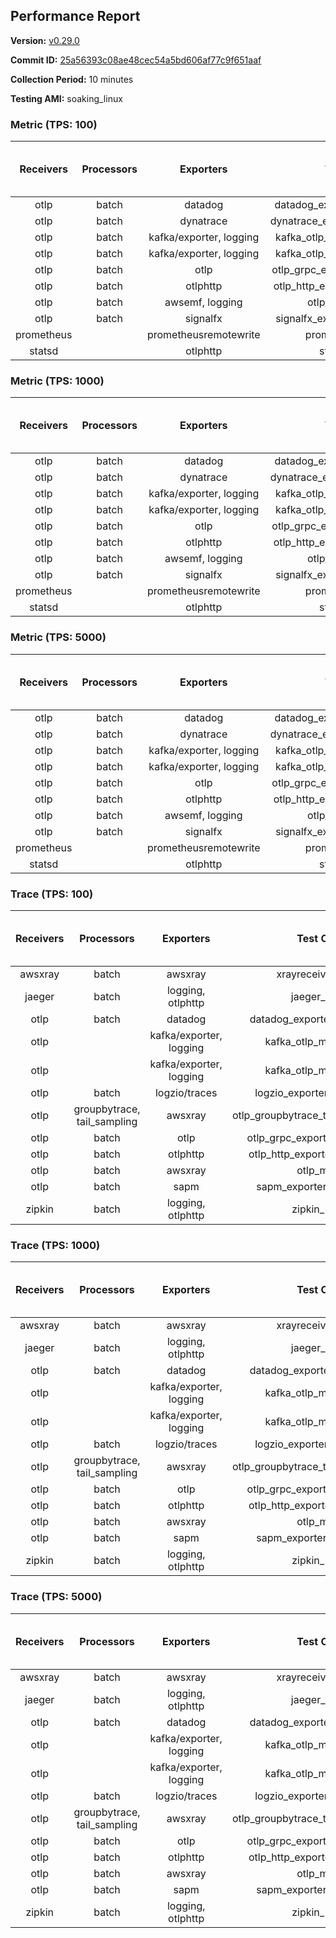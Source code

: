 ## Performance Report

**Version:** [v0.29.0](https://github.com/aws-observability/aws-otel-collector/releases/tag/v0.29.0)

**Commit ID:** [25a56393c08ae48cec54a5bd606af77c9f651aaf](https://github.com/aws-observability/aws-otel-collector/commit/25a56393c08ae48cec54a5bd606af77c9f651aaf)

**Collection Period:** 10 minutes

**Testing AMI:** soaking_linux


### Metric (TPS: 100)
| Receivers | Processors | Exporters | Test Case | Data Type | Instance Type | Avg CPU Usage (Percent) | Avg Memory Usage (Megabytes) | Max CPU Usage (Percent) | Max Memory Usage (Megabytes) |
|:---------:|:----------:|:---------:|:---------:|:---------:|:-------------:|:-----------------------:|:----------------------------:|:-----------------------:|:----------------------------:|
| otlp | batch | datadog | datadog_exporter_metric_mock | otlp | m5.2xlarge | 0.04 | 72.68 | 0.10 | 73.26 |
| otlp | batch | dynatrace | dynatrace_exporter_metric_mock | otlp | m5.2xlarge | 0.03 | 71.29 | 0.10 | 71.63 |
| otlp | batch | kafka/exporter, logging | kafka_otlp_metric_mock_2_8_1 | otlp | m5.2xlarge | 0.16 | 78.33 | 0.30 | 79.14 |
| otlp | batch | kafka/exporter, logging | kafka_otlp_metric_mock_3_2_0 | otlp | m5.2xlarge | 0.06 | 77.21 | 0.20 | 78.32 |
| otlp | batch | otlp | otlp_grpc_exporter_metric_mock | otlp | m5.2xlarge | 0.04 | 73.16 | 0.20 | 73.71 |
| otlp | batch | otlphttp | otlp_http_exporter_metric_mock | otlp | m5.2xlarge | 0.04 | 70.18 | 0.10 | 70.65 |
| otlp | batch | awsemf, logging | otlp_metric_mock | otlp | m5.2xlarge | 0.04 | 71.77 | 0.20 | 72.19 |
| otlp | batch | signalfx | signalfx_exporter_metric_mock | otlp | m5.2xlarge | 0.04 | 70.79 | 0.20 | 70.95 |
| prometheus |  | prometheusremotewrite | prometheus_mock | prometheus | m5.2xlarge | 0.09 | 86.64 | 0.30 | 88.14 |
| statsd |  | otlphttp | statsd_mock | statsd | m5.2xlarge | 0.01 | 72.08 | 0.10 | 72.85 |

### Metric (TPS: 1000)
| Receivers | Processors | Exporters | Test Case | Data Type | Instance Type | Avg CPU Usage (Percent) | Avg Memory Usage (Megabytes) | Max CPU Usage (Percent) | Max Memory Usage (Megabytes) |
|:---------:|:----------:|:---------:|:---------:|:---------:|:-------------:|:-----------------------:|:----------------------------:|:-----------------------:|:----------------------------:|
| otlp | batch | datadog | datadog_exporter_metric_mock | otlp | m5.2xlarge | 0.05 | 72.93 | 0.20 | 73.14 |
| otlp | batch | dynatrace | dynatrace_exporter_metric_mock | otlp | m5.2xlarge | 0.04 | 71.84 | 0.10 | 72.36 |
| otlp | batch | kafka/exporter, logging | kafka_otlp_metric_mock_2_8_1 | otlp | m5.2xlarge | 0.05 | 76.11 | 0.20 | 78.23 |
| otlp | batch | kafka/exporter, logging | kafka_otlp_metric_mock_3_2_0 | otlp | m5.2xlarge | 0.05 | 75.34 | 0.20 | 75.96 |
| otlp | batch | otlp | otlp_grpc_exporter_metric_mock | otlp | m5.2xlarge | 0.03 | 71.52 | 0.20 | 72.27 |
| otlp | batch | otlphttp | otlp_http_exporter_metric_mock | otlp | m5.2xlarge | 0.04 | 72.47 | 0.10 | 72.95 |
| otlp | batch | awsemf, logging | otlp_metric_mock | otlp | m5.2xlarge | 0.04 | 71.16 | 0.10 | 71.61 |
| otlp | batch | signalfx | signalfx_exporter_metric_mock | otlp | m5.2xlarge | 0.03 | 71.36 | 0.20 | 71.64 |
| prometheus |  | prometheusremotewrite | prometheus_mock | prometheus | m5.2xlarge | 1.06 | 115.30 | 1.80 | 119.79 |
| statsd |  | otlphttp | statsd_mock | statsd | m5.2xlarge | 0.01 | 72.00 | 0.10 | 72.41 |

### Metric (TPS: 5000)
| Receivers | Processors | Exporters | Test Case | Data Type | Instance Type | Avg CPU Usage (Percent) | Avg Memory Usage (Megabytes) | Max CPU Usage (Percent) | Max Memory Usage (Megabytes) |
|:---------:|:----------:|:---------:|:---------:|:---------:|:-------------:|:-----------------------:|:----------------------------:|:-----------------------:|:----------------------------:|
| otlp | batch | datadog | datadog_exporter_metric_mock | otlp | m5.2xlarge | 0.05 | 74.07 | 0.20 | 74.43 |
| otlp | batch | dynatrace | dynatrace_exporter_metric_mock | otlp | m5.2xlarge | 0.03 | 72.14 | 0.20 | 72.17 |
| otlp | batch | kafka/exporter, logging | kafka_otlp_metric_mock_2_8_1 | otlp | m5.2xlarge | 0.06 | 76.85 | 0.20 | 77.82 |
| otlp | batch | kafka/exporter, logging | kafka_otlp_metric_mock_3_2_0 | otlp | m5.2xlarge | 0.18 | 78.18 | 0.30 | 78.98 |
| otlp | batch | otlp | otlp_grpc_exporter_metric_mock | otlp | m5.2xlarge | 0.03 | 72.44 | 0.10 | 73.41 |
| otlp | batch | otlphttp | otlp_http_exporter_metric_mock | otlp | m5.2xlarge | 0.03 | 71.41 | 0.20 | 71.89 |
| otlp | batch | awsemf, logging | otlp_metric_mock | otlp | m5.2xlarge | 0.04 | 73.34 | 0.20 | 73.39 |
| otlp | batch | signalfx | signalfx_exporter_metric_mock | otlp | m5.2xlarge | 0.03 | 72.01 | 0.20 | 72.66 |
| prometheus |  | prometheusremotewrite | prometheus_mock | prometheus | m5.2xlarge | 5.87 | 237.23 | 9.90 | 272.17 |
| statsd |  | otlphttp | statsd_mock | statsd | m5.2xlarge | 0.01 | 71.68 | 0.20 | 71.90 |

### Trace (TPS: 100)
| Receivers | Processors | Exporters | Test Case | Data Type | Instance Type | Avg CPU Usage (Percent) | Avg Memory Usage (Megabytes) | Max CPU Usage (Percent) | Max Memory Usage (Megabytes) |
|:---------:|:----------:|:---------:|:---------:|:---------:|:-------------:|:-----------------------:|:----------------------------:|:-----------------------:|:----------------------------:|
| awsxray | batch | awsxray | xrayreceiver_mock | xray | m5.2xlarge | 4.07 | 87.42 | 4.40 | 88.61 |
| jaeger | batch | logging, otlphttp | jaeger_mock | jaeger | m5.2xlarge | 3.17 | 92.46 | 15.70 | 95.63 |
| otlp | batch | datadog | datadog_exporter_trace_mock | otlp | m5.2xlarge | 4.70 | 90.12 | 4.90 | 91.62 |
| otlp |  | kafka/exporter, logging | kafka_otlp_mock_2_8_1 | otlp | m5.2xlarge | 5.44 | 91.35 | 5.70 | 91.93 |
| otlp |  | kafka/exporter, logging | kafka_otlp_mock_3_2_0 | otlp | m5.2xlarge | 5.28 | 90.44 | 5.80 | 91.41 |
| otlp | batch | logzio/traces | logzio_exporter_trace_mock | otlp | m5.2xlarge | 3.65 | 87.15 | 4.00 | 88.47 |
| otlp | groupbytrace, tail_sampling | awsxray | otlp_groupbytrace_tailsampling_mock | otlp | m5.2xlarge | 4.87 | 105.63 | 5.60 | 120.92 |
| otlp | batch | otlp | otlp_grpc_exporter_trace_mock | otlp | m5.2xlarge | 2.86 | 144.14 | 4.00 | 188.66 |
| otlp | batch | otlphttp | otlp_http_exporter_trace_mock | otlp | m5.2xlarge | 3.94 | 87.22 | 4.60 | 89.16 |
| otlp | batch | awsxray | otlp_mock | otlp | m5.2xlarge | 3.20 | 86.52 | 3.40 | 87.45 |
| otlp | batch | sapm | sapm_exporter_trace_mock | otlp | m5.2xlarge | 3.61 | 100.36 | 4.10 | 100.52 |
| zipkin | batch | logging, otlphttp | zipkin_mock | zipkin | m5.2xlarge | 4.91 | 89.25 | 17.40 | 91.49 |

### Trace (TPS: 1000)
| Receivers | Processors | Exporters | Test Case | Data Type | Instance Type | Avg CPU Usage (Percent) | Avg Memory Usage (Megabytes) | Max CPU Usage (Percent) | Max Memory Usage (Megabytes) |
|:---------:|:----------:|:---------:|:---------:|:---------:|:-------------:|:-----------------------:|:----------------------------:|:-----------------------:|:----------------------------:|
| awsxray | batch | awsxray | xrayreceiver_mock | xray | m5.2xlarge | 19.41 | 89.04 | 19.90 | 91.70 |
| jaeger | batch | logging, otlphttp | jaeger_mock | jaeger | m5.2xlarge | 26.30 | 163.07 | 39.80 | 194.77 |
| otlp | batch | datadog | datadog_exporter_trace_mock | otlp | m5.2xlarge | 30.94 | 100.41 | 32.10 | 101.95 |
| otlp |  | kafka/exporter, logging | kafka_otlp_mock_2_8_1 | otlp | m5.2xlarge | 48.75 | 93.39 | 56.70 | 94.11 |
| otlp |  | kafka/exporter, logging | kafka_otlp_mock_3_2_0 | otlp | m5.2xlarge | 49.96 | 92.84 | 57.40 | 93.95 |
| otlp | batch | logzio/traces | logzio_exporter_trace_mock | otlp | m5.2xlarge | 27.84 | 88.21 | 28.70 | 90.03 |
| otlp | groupbytrace, tail_sampling | awsxray | otlp_groupbytrace_tailsampling_mock | otlp | m5.2xlarge | 46.45 | 141.47 | 47.70 | 144.34 |
| otlp | batch | otlp | otlp_grpc_exporter_trace_mock | otlp | m5.2xlarge | 26.11 | 714.87 | 36.60 | 1252.46 |
| otlp | batch | otlphttp | otlp_http_exporter_trace_mock | otlp | m5.2xlarge | 25.79 | 87.52 | 27.10 | 89.48 |
| otlp | batch | awsxray | otlp_mock | otlp | m5.2xlarge | 28.25 | 88.12 | 31.80 | 89.49 |
| otlp | batch | sapm | sapm_exporter_trace_mock | otlp | m5.2xlarge | 23.65 | 99.59 | 24.10 | 100.21 |
| zipkin | batch | logging, otlphttp | zipkin_mock | zipkin | m5.2xlarge | 33.92 | 271.95 | 47.10 | 404.87 |

### Trace (TPS: 5000)
| Receivers | Processors | Exporters | Test Case | Data Type | Instance Type | Avg CPU Usage (Percent) | Avg Memory Usage (Megabytes) | Max CPU Usage (Percent) | Max Memory Usage (Megabytes) |
|:---------:|:----------:|:---------:|:---------:|:---------:|:-------------:|:-----------------------:|:----------------------------:|:-----------------------:|:----------------------------:|
| awsxray | batch | awsxray | xrayreceiver_mock | xray | m5.2xlarge | 26.36 | 101.43 | 27.70 | 108.03 |
| jaeger | batch | logging, otlphttp | jaeger_mock | jaeger | m5.2xlarge | 24.96 | 186.16 | 36.40 | 217.85 |
| otlp | batch | datadog | datadog_exporter_trace_mock | otlp | m5.2xlarge | 106.20 | 106.05 | 111.70 | 110.65 |
| otlp |  | kafka/exporter, logging | kafka_otlp_mock_2_8_1 | otlp | m5.2xlarge | 140.19 | 3847.82 | 215.18 | 6937.77 |
| otlp |  | kafka/exporter, logging | kafka_otlp_mock_3_2_0 | otlp | m5.2xlarge | 147.54 | 3453.33 | 221.60 | 5958.37 |
| otlp | batch | logzio/traces | logzio_exporter_trace_mock | otlp | m5.2xlarge | 110.21 | 91.65 | 115.70 | 95.14 |
| otlp | groupbytrace, tail_sampling | awsxray | otlp_groupbytrace_tailsampling_mock | otlp | m5.2xlarge | 181.71 | 192.20 | 187.99 | 196.71 |
| otlp | batch | otlp | otlp_grpc_exporter_trace_mock | otlp | m5.2xlarge | 105.26 | 3356.59 | 169.50 | 5788.66 |
| otlp | batch | otlphttp | otlp_http_exporter_trace_mock | otlp | m5.2xlarge | 88.71 | 88.83 | 94.10 | 90.21 |
| otlp | batch | awsxray | otlp_mock | otlp | m5.2xlarge | 113.50 | 17378.99 | 381.41 | 30123.30 |
| otlp | batch | sapm | sapm_exporter_trace_mock | otlp | m5.2xlarge | 89.96 | 103.66 | 95.80 | 104.85 |
| zipkin | batch | logging, otlphttp | zipkin_mock | zipkin | m5.2xlarge | 33.50 | 391.15 | 50.10 | 522.47 |
